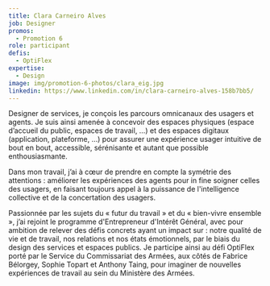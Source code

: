 ```yaml
---
title: Clara Carneiro Alves
job: Designer
promos:
  - Promotion 6
role: participant
defis:
  - OptiFlex
expertise:
  - Design
image: img/promotion-6-photos/clara_eig.jpg
linkedin: https://www.linkedin.com/in/clara-carneiro-alves-158b7bb5/
---
```


Designer de services, je conçois les parcours omnicanaux des usagers et agents. Je suis ainsi amenée à concevoir des espaces physiques (espace d’accueil du public, espaces de travail, …) et des espaces digitaux (application, plateforme, …) pour assurer une expérience usager intuitive de bout en bout, accessible, sérénisante et autant que possible enthousiasmante. 

Dans mon travail, j’ai à cœur de prendre en compte la symétrie des attentions : améliorer les expériences des agents pour in fine soigner celles des usagers, en faisant toujours appel à la puissance de l'intelligence collective et de la concertation des usagers.

Passionnée par les sujets du « futur du travail » et du « bien-vivre ensemble », j’ai rejoint le programme d'Entrepreneur d'Intérêt Général, avec pour ambition de relever des défis concrets ayant un impact sur : notre qualité de vie et de travail, nos relations et nos états émotionnels, par le biais du design des services et espaces publics. Je participe ainsi au défi OptiFlex porté par le Service du Commissariat des Armées, aux côtés de Fabrice Bélorgey, Sophie Topart et Anthony Taing, pour imaginer de nouvelles expériences de travail au sein du Ministère des Armées.
